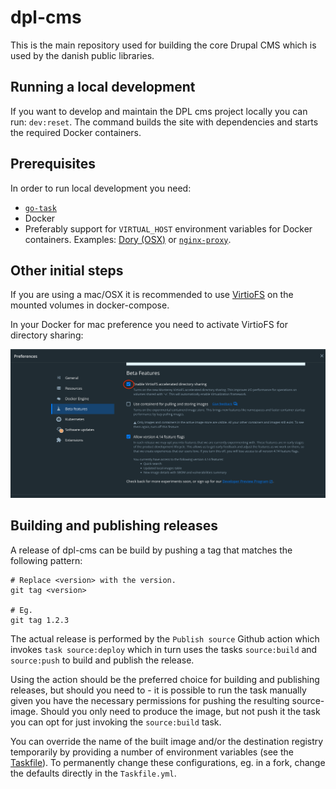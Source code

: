 # dpl-cms

This is the main repository used for building the core Drupal CMS which is used
by the danish public libraries.

## Running a local development

If you want to develop and maintain the DPL cms project locally you can run:
`dev:reset`. The command builds the site with dependencies and starts the
required Docker containers.

## Prerequisites

In order to run local development you need:

* [`go-task`](https://taskfile.dev)
* Docker
* Preferably support for `VIRTUAL_HOST` environment variables for Docker
  containers. Examples: [Dory (OSX)](https://github.com/FreedomBen/dory) or
  [`nginx-proxy`](https://github.com/nginx-proxy/nginx-proxy).

## Other initial steps

If you are using a mac/OSX it is recommended to use [VirtioFS](https://virtio-fs.gitlab.io)
on the mounted volumes in docker-compose.

In your Docker for mac preference you need to activate VirtioFS for directory sharing:

![OSX preference pane providing access to VirtioFS](documentation/images/virtiofs.png)

## Building and publishing releases

A release of dpl-cms can be build by pushing a tag that matches the following
pattern:

```shell
# Replace <version> with the version.
git tag <version>

# Eg.
git tag 1.2.3
```

The actual release is performed by the `Publish source` Github action which
invokes `task source:deploy`  which in turn uses the tasks `source:build` and
`source:push` to build and publish the release.

Using the action should be the preferred choice for building and publishing
releases, but should you need to - it is possible to run the task manually
given you have the necessary permissions for pushing the resulting source-image.
Should you only need to produce the image, but not push it the task you can opt
for just invoking the `source:build` task.

You can override the name of the built image and/or the destination registry
temporarily by providing a number of environment variables (see the
[Taskfile](Taskfile.yml)). To permanently change these configurations, eg. in
a fork, change the defaults directly in the `Taskfile.yml`.
